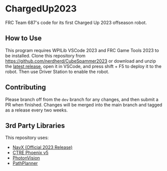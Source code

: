 # ChargedUp2023

FRC Team 687's code for its first Charged Up 2023 offseason robot.

## How to Use

This program requires WPILib VSCode 2023 and FRC Game Tools 2023 to be installed.
Clone this repository from <https://github.com/nerdherd/CubeSpammer2023> 
or download and unzip the [latest release](https://github.com/nerdherd/CubeSpammer2023/releases/latest),
open it in VSCode, and press shift + F5 to deploy it to the robot. 
Then use Driver Station to enable the robot.

## Contributing

Please branch off from the `dev` branch for any changes, and then submit a PR when finished. 
Changes will be merged into the main branch and tagged as a release every two weeks.

## 3rd Party Libraries

This repository uses:
- [NavX (Official 2023 Release)](https://dev.studica.com/releases/2023/NavX.json)
- [CTRE Phoenix v5](https://store.ctr-electronics.com/software/)
- [PhotonVision](https://photonvision.org/)
- [PathPlanner](https://github.com/mjansen4857/pathplanner)
